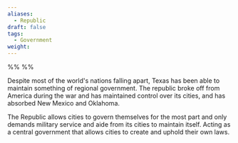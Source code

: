 ```yaml
---
aliases:
  - Republic
draft: false
tags:
  - Government
weight:
---
```

%%
%%

Despite most of the world's nations falling apart, Texas has been able to maintain something of regional government. The republic broke off from America during the war and has maintained control over its cities, and has absorbed New Mexico and Oklahoma.

The Republic allows cities to govern themselves for the most part and only demands military service and aide from its cities to maintain itself. Acting as a central government that allows cities to create and uphold their own laws.